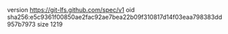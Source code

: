 version https://git-lfs.github.com/spec/v1
oid sha256:e5c9361f00850ae2fac92ae7bea22b09f310817d14f03eaa798383dd957b7973
size 1219
